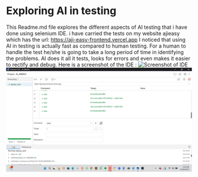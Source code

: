 # Exploring AI in testing
This Readme.md file explores the different aspects of AI testing that i have done using selenium IDE.
i have carried the tests on my website ajieasy which has the url: https://aji-easy-frontend.vercel.app
I noticed that using AI in testing is actually fast as compared to human testing. For a human to handle the test he/she is going to take a long period of time in identifying the problems. AI does it all it tests, looks for errors and even makes it easier to rectify and debug.
Here is a screenshot of the IDE :
![Screenshot of IDE](./images/Screenshot(12).png)
![Screenshot of IDE](./images/sucees.png)

